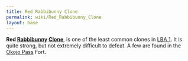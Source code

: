 ```yaml
---
title: Red Rabbibunny Clone
permalink: wiki/Red_Rabbibunny_Clone
layout: base
---
```


**Red [Rabbibunny](Rabbibunny "wikilink") [Clone](Clone "wikilink")**,
is one of the least common clones in [LBA 1](LBA_1 "wikilink"). It is
quite strong, but not extremely difficult to defeat. A few are found in
the [Okojo Pass](Okojo_Pass "wikilink") Fort.
